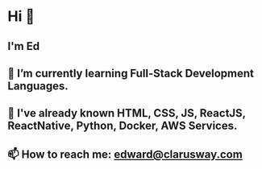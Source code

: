 # Hi 👋
## I'm Ed
## 🌱 I’m currently learning Full-Stack Development Languages.
## 💬 I've already known HTML, CSS, JS, ReactJS, ReactNative, Python, Docker, AWS Services. 
## 📫 How to reach me: edward@clarusway.com

<!--
**edwardBenedict/edwardbenedict** is a ✨ _special_ ✨ repository because its `README.md` (this file) appears on your GitHub profile.

Here are some ideas to get you started:

- 🔭 I’m currently working on ...
- 🌱 I’m currently learning ...
- 👯 I’m looking to collaborate on ...
- 🤔 I’m looking for help with ...
- 💬 Ask me about ...
- 📫 How to reach me: ...
- 😄 Pronouns: ...
- ⚡ Fun fact: ...
-->
